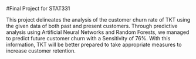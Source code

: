 #Final Project for STAT331

This project delineates the analysis of the customer churn rate of TKT using the given data of both past and present customers. Through predictive analysis using Artificial Neural Networks and Random Forests, we managed to predict future customer churn with a Sensitivity of 76%. With this information, TKT will be better prepared to take appropriate measures to increase customer retention.
